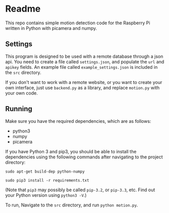 # Readme

This repo contains simple motion detection code for the Raspberry Pi written in Python with picamera and numpy.

## Settings

This program is designed to be used with a remote database through a json api.
You need to create a file called `settings.json`, and populate the `url` and `apikey` fields.
An example file called `example_settings.json` is included in the  `src` directory.

If you don't want to work with a remote website, or you want to create your own interface,
just use `backend.py` as a library, and replace `motion.py` with your own code.

## Running

Make sure you have the required dependencies, which  are as follows:

* python3
* numpy
* picamera

If you have Python 3 and pip3, you should be able to install the dependencies using the following commands after navigating to the project directory:

    sudo apt-get build-dep python-numpy

    sudo pip3 install -r requirements.txt

(Note that `pip3` may possibly be called `pip-3.2`, or `pip-3.3`, etc. Find out your Python version using `python3 -V`.)

To run, Navigate to the `src` directory, and run `python motion.py`.
